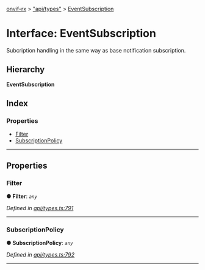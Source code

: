 [onvif-rx](../README.md) > ["api/types"](../modules/_api_types_.md) > [EventSubscription](../interfaces/_api_types_.eventsubscription.md)

# Interface: EventSubscription

Subcription handling in the same way as base notification subscription.

## Hierarchy

**EventSubscription**

## Index

### Properties

* [Filter](_api_types_.eventsubscription.md#filter)
* [SubscriptionPolicy](_api_types_.eventsubscription.md#subscriptionpolicy)

---

## Properties

<a id="filter"></a>

###  Filter

**● Filter**: *`any`*

*Defined in [api/types.ts:791](https://github.com/patrickmichalina/onvif-rx/blob/1596479/src/api/types.ts#L791)*

___
<a id="subscriptionpolicy"></a>

###  SubscriptionPolicy

**● SubscriptionPolicy**: *`any`*

*Defined in [api/types.ts:792](https://github.com/patrickmichalina/onvif-rx/blob/1596479/src/api/types.ts#L792)*

___

